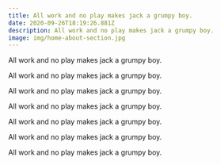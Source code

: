 ```yaml
---
title: All work and no play makes jack a grumpy boy.
date: 2020-09-26T18:19:26.881Z
description: All work and no play makes jack a grumpy boy.
image: img/home-about-section.jpg
---
```

All work and no play makes jack a grumpy boy. 

All work and no play makes jack a grumpy boy. 

All work and no play makes jack a grumpy boy. 

All work and no play makes jack a grumpy boy. 

All work and no play makes jack a grumpy boy. 

All work and no play makes jack a grumpy boy. 

All work and no play makes jack a grumpy boy.